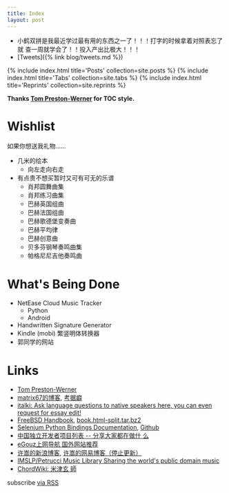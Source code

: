 ```yaml
---
title: Index
layout: post
---
```


- 小鹤双拼是我最近学过最有用的东西之一了！！！打字的时候拿着对照表忘了就
查一周就学会了！！投入产出比极大！！！
- [Tweets]({% link blog/tweets.md %})

{% include index.html title='Posts' collection=site.posts %}
{% include index.html title='Tabs' collection=site.tabs %}
{% include index.html title='Reprints' collection=site.reprints %}

**Thanks [Tom Preston-Werner](http://tom.preston-werner.com/) for TOC style.**

# Wishlist

如果你想送我礼物……

- 几米的绘本
  - 向左走向右走
- 有点贵不想买暂时又可有可无的乐谱
  - 肖邦圆舞曲集
  - 肖邦练习曲集
  - 巴赫英国组曲
  - 巴赫法国组曲
  - 巴赫歌德堡变奏曲
  - 巴赫平均律
  - 巴赫创意曲
  - 贝多芬钢琴奏鸣曲集
  - 帕格尼尼吉他奏鸣曲

# What's Being Done

- NetEase Cloud Music Tracker
  - Python
  - Android
- Handwritten Signature Generator
- Kindle (mobi) 繁竖明体转换器
- 郭同学的网站

# Links

- [Tom Preston-Werner](http://tom.preston-werner.com/)
- [matrix67的博客](http://www.matrix67.com/),
  [考据癖](http://localhost-8080.com/)
- [italki: Ask language questions to native speakers here, you can
  even request for essay edit!](https://www.italki.com/)
- [FreeBSD Handbook](https://www.freebsd.org/doc/handbook/),
  [book.html-split.tar.bz2](https://download.freebsd.org/ftp/doc/en/books/handbook/book.html-split.tar.bz2)
- [Selenium Python Bindings
  Documentation](https://selenium-python.readthedocs.io),
  [Github](https://github.com/baijum/selenium-python)
- [中国独立开发者项目列表 -- 分享大家都在做什
  么](https://github.com/1c7/chinese-independent-developer)
- [eGouz上网导航 国外网站推荐](http://www.egouz.com/)
- [许嵩的新浪博客](http://blog.sina.com.cn/vae),
  [许嵩的网易博客（停止更新）](http://vaevip.blog.163.com/)
- [IMSLP/Petrucci Music Library Sharing the world's public domain
  music](https://cn.imslp.org/)
- [ChordWiki: 米津玄
  師](https://ja.chordwiki.org/tag/%E7%B1%B3%E6%B4%A5%E7%8E%84%E5%B8%AB)

<p class="rss-subscribe">subscribe <a href="{{ "/feed.xml" | prepend: site.baseurl }}">via RSS</a></p>
